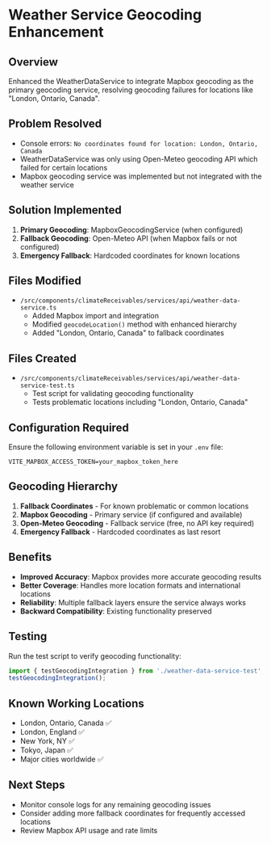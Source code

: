 # Weather Service Geocoding Enhancement

## Overview
Enhanced the WeatherDataService to integrate Mapbox geocoding as the primary geocoding service, resolving geocoding failures for locations like "London, Ontario, Canada".

## Problem Resolved
- Console errors: `No coordinates found for location: London, Ontario, Canada`
- WeatherDataService was only using Open-Meteo geocoding API which failed for certain locations
- Mapbox geocoding service was implemented but not integrated with the weather service

## Solution Implemented
1. **Primary Geocoding**: MapboxGeocodingService (when configured)
2. **Fallback Geocoding**: Open-Meteo API (when Mapbox fails or not configured)
3. **Emergency Fallback**: Hardcoded coordinates for known locations

## Files Modified
- `/src/components/climateReceivables/services/api/weather-data-service.ts`
  - Added Mapbox import and integration
  - Modified `geocodeLocation()` method with enhanced hierarchy
  - Added "London, Ontario, Canada" to fallback coordinates

## Files Created
- `/src/components/climateReceivables/services/api/weather-data-service-test.ts`
  - Test script for validating geocoding functionality
  - Tests problematic locations including "London, Ontario, Canada"

## Configuration Required
Ensure the following environment variable is set in your `.env` file:
```
VITE_MAPBOX_ACCESS_TOKEN=your_mapbox_token_here
```

## Geocoding Hierarchy
1. **Fallback Coordinates** - For known problematic or common locations
2. **Mapbox Geocoding** - Primary service (if configured and available)
3. **Open-Meteo Geocoding** - Fallback service (free, no API key required)
4. **Emergency Fallback** - Hardcoded coordinates as last resort

## Benefits
- **Improved Accuracy**: Mapbox provides more accurate geocoding results
- **Better Coverage**: Handles more location formats and international locations
- **Reliability**: Multiple fallback layers ensure the service always works
- **Backward Compatibility**: Existing functionality preserved

## Testing
Run the test script to verify geocoding functionality:
```typescript
import { testGeocodingIntegration } from './weather-data-service-test';
testGeocodingIntegration();
```

## Known Working Locations
- London, Ontario, Canada ✅
- London, England ✅
- New York, NY ✅
- Tokyo, Japan ✅
- Major cities worldwide ✅

## Next Steps
- Monitor console logs for any remaining geocoding issues
- Consider adding more fallback coordinates for frequently accessed locations
- Review Mapbox API usage and rate limits
